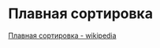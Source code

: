 # Плавная сортировка

[Плавная сортировка - wikipedia](https://ru.wikipedia.org/wiki/%D0%9F%D0%BB%D0%B0%D0%B2%D0%BD%D0%B0%D1%8F_%D1%81%D0%BE%D1%80%D1%82%D0%B8%D1%80%D0%BE%D0%B2%D0%BA%D0%B0)
